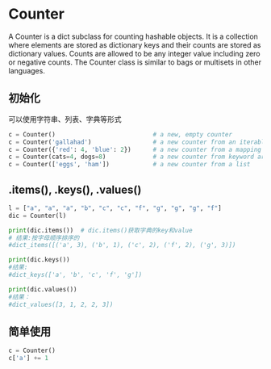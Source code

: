 # Counter
A Counter is a dict subclass for counting hashable objects. 
It is a collection where elements are stored as dictionary keys and their counts are stored as dictionary values. 
Counts are allowed to be any integer value including zero or negative counts. 
The Counter class is similar to bags or multisets in other languages.

## 初始化
可以使用字符串、列表、字典等形式

```python
c = Counter()                           # a new, empty counter
c = Counter('gallahad')                 # a new counter from an iterable
c = Counter({'red': 4, 'blue': 2})      # a new counter from a mapping
c = Counter(cats=4, dogs=8)             # a new counter from keyword args
c = Counter(['eggs', 'ham'])            # a new counter from a list
```

## .items(), .keys(), .values()

```python
l = ["a", "a", "a", "b", "c", "c", "f", "g", "g", "g", "f"]
dic = Counter(l)

print(dic.items())  # dic.items()获取字典的key和value 
# 结果:按字母顺序排序的
#dict_items([('a', 3), ('b', 1), ('c', 2), ('f', 2), ('g', 3)])

print(dic.keys())
#结果:
#dict_keys(['a', 'b', 'c', 'f', 'g'])

print(dic.values())
#结果：
#dict_values([3, 1, 2, 2, 3])
```

## 简单使用
```python
c = Counter()
c['a'] += 1
```









